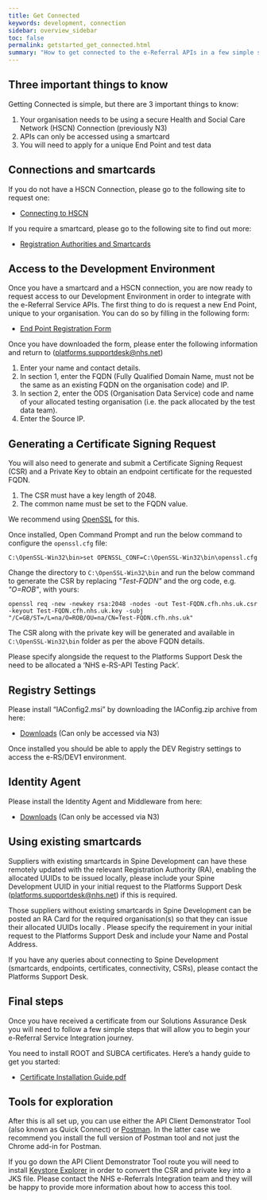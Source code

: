 ```yaml
---
title: Get Connected
keywords: development, connection
sidebar: overview_sidebar
toc: false
permalink: getstarted_get_connected.html
summary: "How to get connected to the e-Referral APIs in a few simple steps"
---
```


## Three important things to know ##

Getting Connected is simple, but there are 3 important things to know:

1. Your organisation needs to be using a secure Health and Social Care Network (HSCN) Connection (previously N3)
2. APIs can only be accessed using a smartcard
3. You will need to apply for a unique End Point and test data

## Connections and smartcards ##

If you do not have a HSCN Connection, please go to the following site to request one:

* [Connecting to HSCN](https://digital.nhs.uk/health-social-care-network/new-to-hscn/connecting-to-HSCN)

If you require a smartcard, please go to the following site to find out more:

* [Registration Authorities and Smartcards](https://digital.nhs.uk/Registration-Authorities-and-Smartcards)

## Access to the Development Environment ##
Once you have a smartcard and a HSCN connection, you are now ready to request access to our Development Environment in order to integrate with the e-Referral Service APIs. The first thing to do is request a new End Point, unique to your organisation. You can do so by filling in the following form:

* [End Point Registration Form](https://developer.nhs.uk/wp-content/uploads/2018/01/e-RS-API-EPR-Form-v1-4.docx)

Once you have downloaded the form, please enter the following information and return to (platforms.supportdesk@nhs.net)

1. Enter your name and contact details.
2. In section 1, enter the FQDN (Fully Qualified Domain Name, must not be the same as an existing FQDN on the organisation code) and IP.
3. In section 2, enter the ODS (Organisation Data Service) code and name of your allocated testing organisation (i.e. the pack allocated by the test data team).
4. Enter the Source IP.

## Generating a Certificate Signing Request ##

You will also need to generate and submit a Certificate Signing Request (CSR) and a Private Key to obtain an endpoint certificate for the requested FQDN.

1. The CSR must have a key length of 2048.
2. The common name must be set to the FQDN value.

We recommend using [OpenSSL](http://slproweb.com/products/Win32OpenSSL.html) for this.

Once installed, Open Command Prompt and run the below command to configure the `openssl.cfg` file:

```shell
C:\OpenSSL-Win32\bin>set OPENSSL_CONF=C:\OpenSSL-Win32\bin\openssl.cfg
```

Change the directory to `C:\OpenSSL-Win32\bin` and run the below command to generate the CSR by replacing _"Test-FQDN"_ and the org code, e.g. _"O=ROB"_, with yours:

```shell
openssl req -new -newkey rsa:2048 -nodes -out Test-FQDN.cfh.nhs.uk.csr -keyout Test-FQDN.cfh.nhs.uk.key -subj "/C=GB/ST=/L=na/O=ROB/OU=na/CN=Test-FQDN.cfh.nhs.uk"
```

The CSR along with the private key will be generated and available in `C:\OpenSSL-Win32\bin` folder as per the above FQDN details.

Please specify alongside the request to the Platforms Support Desk the need to be allocated a ‘NHS e-RS-API Testing Pack’.

## Registry Settings ##

Please install “IAConfig2.msi” by downloading the IAConfig.zip archive from here:

* [Downloads](http://nww.hscic.gov.uk/dir/downloads/index.html#ia_config) (Can only be accessed via N3)

Once installed you should be able to apply the DEV Registry settings to access the e-RS/DEV1 environment.

## Identity Agent ##

Please install the Identity Agent and Middleware from here:

* [Downloads](http://nww.hscic.gov.uk/dir/downloads/index.html) (Can only be accessed via N3)

## Using existing smartcards ##

Suppliers with existing smartcards in Spine Development can have these remotely updated with the relevant Registration Authority (RA), enabling the allocated UUIDs to be issued locally, please include your Spine Development UUID in your initial request to the Platforms Support Desk (platforms.supportdesk@nhs.net) if this is required.

Those suppliers without existing smartcards in Spine Development can be posted an RA Card for the required organisation(s) so that they can issue their allocated UUIDs locally . Please specify the requirement in your initial request to the Platforms Support Desk and include your Name and Postal Address.

If you have any queries about connecting to Spine Development (smartcards, endpoints, certificates, connectivity, CSRs), please contact the Platforms Support Desk.

## Final steps ##

Once you have received a certificate from our Solutions Assurance Desk you will need to follow a few simple steps that will allow you to begin your e-Referral Service Integration journey.

You need to install ROOT and SUBCA certificates. Here’s a handy guide to get you started:

* [Certificate Installation Guide.pdf](https://developer.nhs.uk/wp-content/uploads/2018/01/Install-ROOTCA-and-SUBCA-certificates-v1.0.pdf)

## Tools for exploration ##

After this is all set up, you can use either the API Client Demonstrator Tool (also known as Quick Connect) or [Postman](https://www.getpostman.com). In the latter case we recommend you install the full version of Postman tool and not just the Chrome add-in for Postman.

If you go down the API Client Demonstrator Tool route you will need to install [Keystore Explorer](http://keystore-explorer.org) in order to convert the CSR and private key into a JKS file. Please contact the NHS e-Referrals Integration team and they will be happy to provide more information about how to access this tool.
